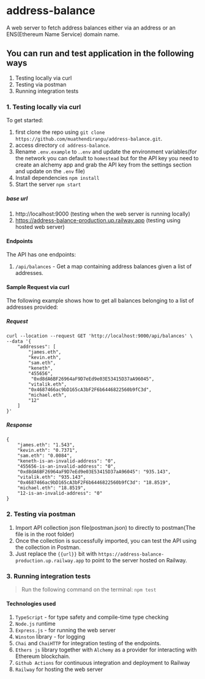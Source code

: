 # address-balance
A web server to fetch address balances either via an address or an ENS(Ethereum Name Service) domain name.

## You can run and test application in the following ways
   1. Testing locally via curl
   2. Testing via postman
   3. Running integration tests

### 1. Testing locally via curl

To get started:

1. first clone the repo using `git clone https://github.com/muathendirangu/address-balance.git`.
2. access directory `cd address-balance`.
3. Rename `.env.example` to .`.env` and update the environment variables(for the network you can default to `homestead` but for the API key you need to create an alchemy app and grab the API key from the settings section and update on the `.env` file)
4. Install dependencies `npm install`
5. Start the server `npm start`


##### base url
   1. http://localhost:9000 (testing when the web server is running locally)
   2.  https://address-balance-production.up.railway.app (testing using hosted web server)

#### Endpoints

The API has one endpoints:

1. `/api/balances` - Get a map containing address balances given a list of addresses.


#### Sample Request via curl

The following example shows how to get all balances belonging to a list of addresses provided:

##### Request
```
curl --location --request GET 'http://localhost:9000/api/balances' \
--data '{
    "addresses": [
        "james.eth",
        "kevin.eth",
        "sam.eth",
        "keneth",
        "455656",
         "0xd8dA6BF26964aF9D7eEd9e03E53415D37aA96045",
        "vitalik.eth",
        "0x4687466ac9bD165cA3bF2F6b6446822560b9fC3d",
        "michael.eth",
        "12"
    ]
}'

```
 ##### Response

```
{
    "james.eth": "1.543",
    "kevin.eth": "0.7371",
    "sam.eth": "0.0084",
    "keneth-is-an-invalid-address": "0",
    "455656-is-an-invalid-address": "0",
    "0xd8dA6BF26964aF9D7eEd9e03E53415D37aA96045": "935.143",
    "vitalik.eth": "935.143",
    "0x4687466ac9bD165cA3bF2F6b6446822560b9fC3d": "18.8519",
    "michael.eth": "18.8519",
    "12-is-an-invalid-address": "0"
}
```
### 2. Testing via postman
 1. Import API collection json file(postman.json) to directly to postman(The file is in the root folder)
 2. Once the collection is successfully imported, you can test the API using the collection in Postman.
 3. Just replace the `{{url}}` bit with `https://address-balance-production.up.railway.app` to point to the server hosted on Railway.


### 3. Running integration tests

> Run the following command on the terminal: `npm test`

#### Technologies used
 1. `TypeScript` - for type safety and compile-time type checking
 1. `Node.js` runtime
 2. `Express.js` - for running the web server
 3. `Winston` library - for logging
 4. `Chai` and `ChaiHTTP` for integration testing of the endpoints.
 5. `Ethers js` library together with `Alchemy` as a provider for interacting with Ethereum blockchain.
 6. `Github Actions` for continuous integration and deployment to Railway
 7. `Railway` for hosting the web server

